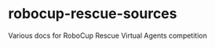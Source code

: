 robocup-rescue-sources
======================

Various docs for RoboCup Rescue Virtual Agents competition
